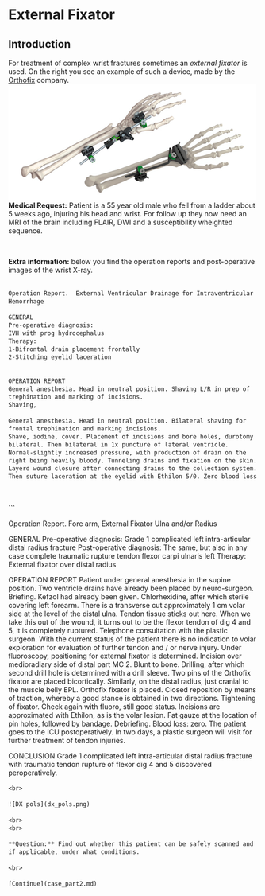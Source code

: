 # External Fixator 


## Introduction

For treatment of complex wrist fractures sometimes an *external fixator* is used.
On the right you see an example of such a device, made by the
 [Orthofix](http://www.orthofix.com) company. ![](fixateur_wrist.png)            
**Medical Request:** Patient is a 55 year old male who fell from a ladder about 5 weeks ago, injuring his head and wrist. 
For follow up they now need an MRI of the brain including FLAIR, DWI and a susceptibility wheighted sequence.

<br>

**Extra information:** below you find the operation reports and post-operative images of the wrist X-ray.
<br>
```

Operation Report.  External Ventricular Drainage for Intraventricular Hemorrhage

GENERAL
Pre-operative diagnosis:
IVH with prog hydrocephalus
Therapy:
1-Bifrontal drain placement frontally
2-Stitching eyelid laceration


OPERATION REPORT
General anesthesia. Head in neutral position. Shaving L/R in prep of trephination and marking of incisions.
Shaving, 

General anesthesia. Head in neutral position. Bilateral shaving for frontal trephination and marking incisions. 
Shave, iodine, cover. Placement of incisions and bore holes, durotomy bilateral. Then bilateral in 1x puncture of lateral ventricle. 
Normal-slightly increased pressure, with production of drain on the right being heavily bloody. Tunneling drains and fixation on the skin.
Layerd wound closure after connecting drains to the collection system. Then suture laceration at the eyelid with Ethilon 5/0. Zero blood loss

```
<br>
<br>
```

Operation Report.  Fore arm, External Fixator Ulna and/or Radius

GENERAL
Pre-operative diagnosis:
Grade 1 complicated left intra-articular distal radius fracture
Post-operative diagnosis:
The same, but also in any case complete traumatic rupture tendon flexor carpi ulnaris left
Therapy:
External fixator over distal radius


OPERATION REPORT
Patient under general anesthesia in the supine position. Two ventricle drains have already been placed by neuro-surgeon. 
Briefing. Kefzol had already been given. Chlorhexidine, after which sterile covering left forearm. There is a transverse cut 
approximately 1 cm volar side at the level of the distal ulna. Tendon tissue sticks out here. When we take this out of 
the wound, it turns out to be the flexor tendon of dig 4 and 5, it is completely ruptured. Telephone consultation 
with the plastic surgeon. With the current status of the patient there is no indication to volar exploration for evaluation
of further tendon and / or nerve injury.
Under fluoroscopy, positioning for external fixator is determined. Incision over medioradiary side of distal part MC 2. Blunt to bone.
Drilling, after which second drill hole is determined with a drill sleeve. Two pins of the Orthofix fixator are placed bicortically.
Similarly, on the distal radius, just cranial to the muscle belly EPL. Orthofix fixator is placed. Closed reposition by means of traction, 
whereby a good stance is obtained in two directions. Tightening of fixator. Check again with fluoro, still good status. 
Incisions are approximated with Ethilon, as is the volar lesion. Fat gauze at the location of pin holes, followed by bandage. Debriefing. 
Blood loss: zero. The patient goes to the ICU postoperatively. In two days, a plastic surgeon will visit for further treatment of tendon injuries.

CONCLUSION
Grade 1 complicated left intra-articular distal radius fracture with traumatic tendon rupture of flexor dig 4 and 5 discovered peroperatively.


```
<br>

![DX pols](dx_pols.png)

<br>
<br>

**Question:** Find out whether this patient can be safely scanned and if applicable, under what conditions.

<br>

[Continue](case_part2.md)

